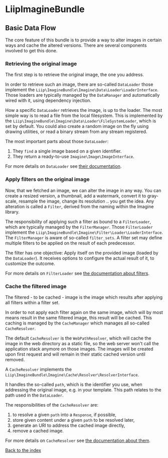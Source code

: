 # LiipImagineBundle

## Basic Data Flow

The core feature of this bundle is to provide a way to alter images in certain ways and cache the altered versions.
There are several components involved to get this done.

### Retrieving the original image

The first step is to retrieve the original image, the one you address.

In order to retrieve such an image, there are so-called `DataLoader` those implement the `Liip\ImagineBundle\Imagine\Data\Loader\LoaderInterface`.
Those loaders are typically managed by the `DataManager` and automatically wired with it, using dependency injection.

How a specific `DataLoader` retrieves the image, is up to the loader. The most simple way is to read a file from the local filesystem. This is implemented by the `Liip\ImagineBundle\Imagine\Data\Loader\FileSystemLoader`, which is set by default.
You could also create a random image on the fly using drawing utilities, or read a binary stream from any stream registered.

The most important parts about those `DataLoader`:

1. They `find` a single image based on a given identifier.
2. They return a ready-to-use `Imagine\Image\ImageInterface`.

For more details on `DataLoader` see [their documentation](data-loaders.md).

### Apply filters on the original image

Now, that we fetched an image, we can alter the image in any way. You can create a resized version, a thumbnail, add a watermark, convert it to gray-scale, resample the image, change its resolution .. you get the idea.
Any alteration is called a `Filter`, derived from the naming within the Imagine library.

The responsibility of applying such a filter as bound to a `FilterLoader`, which are typically managed by the `FilterManager`. Those `FilterLoader` implement the `Liip\ImagineBundle\Imagine\Filter\Loader\LoaderInterface`.
The `FilterManager` is aware of so-called `filter_sets`. A filter set may define multiple filters to be applied on the result of each predecessor.

The filter has one objective: Apply itself on the provided image (loaded by the `DataLoader`).
It receives options to configure the actual result of it, to customize the outcome.

For more details on `FilterLoader` see [the documentation about filters](filters.md).

### Cache the filtered image

The filtered - to be cached - image is the image which results after applying all filters within a filter set.

In order to not apply each filter again on the same image, which will by most means result in the same filtered image, this result will be cached.
This caching is managed by the `CacheManager` which manages all so-called `CacheResolver`.

The default `CacheResolver` is the `WebPathResolver`, which will cache the image in the web directory as a static file, so the web server won't call the application stack anymore on those images.
The images will be created upon first request and will remain in their static cached version until removed.

A `CacheResolver` implements the `Liip\ImagineBundle\Imagine\Cache\Resolver\ResolverInterface`.

It handles the so-called `path`, which is the identifier you use, when addressing the original image, e.g. in your template. This path relates to the path used in the `DataLoader`.

The responsibilities of the `CacheResolver` are:

1. to resolve a given `path` into a `Response`, if possible,
2. store given content under a given `path` to be resolved later,
3. generate an URI to address the cached image directly,
4. remove a cached image.

For more details on `CacheResolver` see [the documentation about them](cache-resolvers.md).

[Back to the index](index.md)

